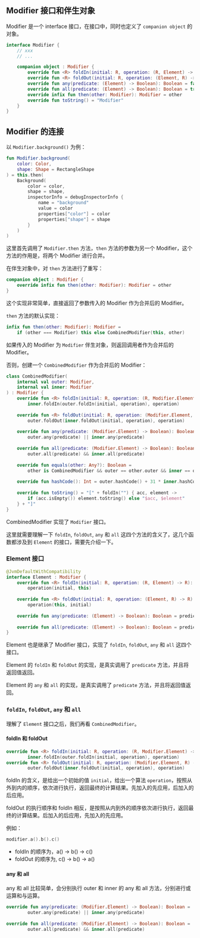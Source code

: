 ## Modifier 接口和伴生对象

Modifier 是一个 interface 接口，在接口中，同时也定义了 `companion object` 的对象。

```kotlin
interface Modifier {
	// xxx
	// ...

	companion object : Modifier {  
	    override fun <R> foldIn(initial: R, operation: (R, Element) -> R): R = initial  
	    override fun <R> foldOut(initial: R, operation: (Element, R) -> R): R = initial  
	    override fun any(predicate: (Element) -> Boolean): Boolean = false  
	    override fun all(predicate: (Element) -> Boolean): Boolean = true  
	    override infix fun then(other: Modifier): Modifier = other  
	    override fun toString() = "Modifier"  
	}
}
```

## Modifier 的连接

以 `Modifier.background()` 为例：

```kotlin
fun Modifier.background(  
    color: Color,  
    shape: Shape = RectangleShape  
) = this.then(  
    Background(  
        color = color,  
        shape = shape,  
        inspectorInfo = debugInspectorInfo {  
            name = "background"  
            value = color  
            properties["color"] = color  
            properties["shape"] = shape  
        }  
    )  
)
```

这里首先调用了 `Modifier.then` 方法，`then` 方法的参数为另一个 Modifier，这个方法的作用是，将两个 Modifier 进行合并。

在伴生对象中，对 `then` 方法进行了重写：

```kotlin
companion object : Modifier {  
    override infix fun then(other: Modifier): Modifier = other  
}
```

这个实现非常简单，直接返回了参数传入的 Modifier 作为合并后的 Modifier。

`then` 方法的默认实现：

```kotlin
infix fun then(other: Modifier): Modifier =  
    if (other === Modifier) this else CombinedModifier(this, other)
```

如果传入的 Modifier 为 `Modifier` 伴生对象，则返回调用者作为合并后的 Modifier。

否则，创建一个 `CombinedModifier` 作为合并后的 Modifier：

```kotlin
class CombinedModifier(  
    internal val outer: Modifier,  
    internal val inner: Modifier  
) : Modifier {  
    override fun <R> foldIn(initial: R, operation: (R, Modifier.Element) -> R): R =  
        inner.foldIn(outer.foldIn(initial, operation), operation)  
  
    override fun <R> foldOut(initial: R, operation: (Modifier.Element, R) -> R): R =  
        outer.foldOut(inner.foldOut(initial, operation), operation)  
  
    override fun any(predicate: (Modifier.Element) -> Boolean): Boolean =  
        outer.any(predicate) || inner.any(predicate)  
  
    override fun all(predicate: (Modifier.Element) -> Boolean): Boolean =  
        outer.all(predicate) && inner.all(predicate)  
  
    override fun equals(other: Any?): Boolean =  
        other is CombinedModifier && outer == other.outer && inner == other.inner  
  
    override fun hashCode(): Int = outer.hashCode() + 31 * inner.hashCode()  
  
    override fun toString() = "[" + foldIn("") { acc, element ->  
        if (acc.isEmpty()) element.toString() else "$acc, $element"  
    } + "]"  
}
```

CombinedModifier 实现了 `Modifier` 接口。

这里就需要理解一下 `foldIn`, `foldOut`, `any` 和 `all` 这四个方法的含义了，这几个函数都涉及到 `Element` 的接口，需要先介绍一下。

### Element 接口

```kotlin
@JvmDefaultWithCompatibility  
interface Element : Modifier {  
    override fun <R> foldIn(initial: R, operation: (R, Element) -> R): R =  
        operation(initial, this)  
  
    override fun <R> foldOut(initial: R, operation: (Element, R) -> R): R =  
        operation(this, initial)  
  
    override fun any(predicate: (Element) -> Boolean): Boolean = predicate(this)  
  
    override fun all(predicate: (Element) -> Boolean): Boolean = predicate(this)  
}
```

Element 也是继承了 Modifier 接口，实现了 `foldIn`, `foldOut`, `any` 和 `all` 这四个接口。

Element 的 `foldIn` 和 `foldOut` 的实现，是真实调用了 `predicate` 方法，并且将返回值返回。

Element 的 `any` 和 `all` 的实现，是真实调用了 `predicate` 方法，并且将返回值返回。

### `foldIn`, `foldOut`, `any` 和 `all`

理解了 `Element` 接口之后，我们再看 `CombinedModifier`。

#### foldIn 和 foldOut

```kotlin
override fun <R> foldIn(initial: R, operation: (R, Modifier.Element) -> R): R =  
        inner.foldIn(outer.foldIn(initial, operation), operation)
override fun <R> foldOut(initial: R, operation: (Modifier.Element, R) -> R): R =  
        outer.foldOut(inner.foldOut(initial, operation), operation)
```

foldIn 的含义，是给出一个初始的值 `initial`，给出一个算法 `operation`，按照从外到内的顺序，依次进行执行，返回最终的计算结果。先加入的先应用，后加入的后应用。

foldOut 的执行顺序和 foldIn 相反，是按照从内到外的顺序依次进行执行，返回最终的计算结果。后加入的后应用，先加入的先应用。

例如：

```kotlin
modifier.a().b().c()
```

* foldIn 的顺序为，a() -> b() -> c()
* foldOut 的顺序为, c() -> b() -> a()

#### any 和 all

any 和 all 比较简单，会分别执行 outer 和 inner 的 any 和 all 方法，分别进行或运算和与运算。

```kotlin
override fun any(predicate: (Modifier.Element) -> Boolean): Boolean =  
        outer.any(predicate) || inner.any(predicate)  
  
override fun all(predicate: (Modifier.Element) -> Boolean): Boolean =  
        outer.all(predicate) && inner.all(predicate)  
```